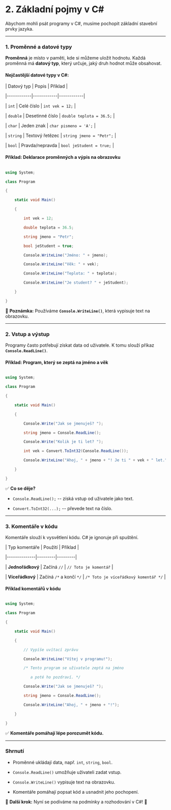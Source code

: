 2\. Základní pojmy v C#
======================

Abychom mohli psát programy v C#, musíme pochopit základní stavební prvky jazyka.

---

### **1. Proměnné a datové typy**  

**Proměnná** je místo v paměti, kde si můžeme uložit hodnotu. Každá proměnná má **datový typ**, který určuje, jaký druh hodnot může obsahovat.

#### **Nejčastější datové typy v C#:**  

| Datový typ | Popis | Příklad |

|------------|------------|------------|

| `int` | Celé číslo | `int vek = 12;` |

| `double` | Desetinné číslo | `double teplota = 36.5;` |

| `char` | Jeden znak | `char pismeno = 'A';` |

| `string` | Textový řetězec | `string jmeno = "Petr";` |

| `bool` | Pravda/nepravda | `bool jeStudent = true;` |

#### **Příklad: Deklarace proměnných a výpis na obrazovku**

```csharp

using System;

class Program

{

    static void Main()

    {

        int vek = 12;

        double teplota = 36.5;

        string jmeno = "Petr";

        bool jeStudent = true;

        Console.WriteLine("Jméno: " + jmeno);

        Console.WriteLine("Věk: " + vek);

        Console.WriteLine("Teplota: " + teplota);

        Console.WriteLine("Je student? " + jeStudent);

    }

}

```

📌 **Poznámka:** Používáme **`Console.WriteLine()`**, která vypisuje text na obrazovku.

---

### **2. Vstup a výstup**  

Programy často potřebují získat data od uživatele. K tomu slouží příkaz **`Console.ReadLine()`**.

#### **Příklad: Program, který se zeptá na jméno a věk**

```csharp

using System;

class Program

{

    static void Main()

    {

        Console.Write("Jak se jmenuješ? ");

        string jmeno = Console.ReadLine();

        Console.Write("Kolik je ti let? ");

        int vek = Convert.ToInt32(Console.ReadLine());

        Console.WriteLine("Ahoj, " + jmeno + "! Je ti " + vek + " let.");

    }

}

```

✅ **Co se děje?**  

- `Console.ReadLine();` -- získá vstup od uživatele jako text.  

- `Convert.ToInt32(...);` -- převede text na číslo.

---

### **3. Komentáře v kódu**  

Komentáře slouží k vysvětlení kódu. C# je ignoruje při spuštění.

| Typ komentáře | Použití | Příklad |

|--------------|---------|---------|

| **Jednořádkový** | Začíná `//` | `// Toto je komentář` |

| **Víceřádkový** | Začíná `/*` a končí `*/` | `/* Toto je víceřádkový komentář */` |

#### **Příklad komentářů v kódu**

```csharp

using System;

class Program

{

    static void Main()

    {

        // Vypíše uvítací zprávu

        Console.WriteLine("Vítej v programu!");

        /* Tento program se uživatele zeptá na jméno

           a poté ho pozdraví. */

        Console.Write("Jak se jmenuješ? ");

        string jmeno = Console.ReadLine();

        Console.WriteLine("Ahoj, " + jmeno + "!");

    }

}

```

✅ **Komentáře pomáhají lépe porozumět kódu.**

---

### **Shrnutí**  

- Proměnné ukládají data, např. `int`, `string`, `bool`.  

- `Console.ReadLine()` umožňuje uživateli zadat vstup.  

- `Console.WriteLine()` vypisuje text na obrazovku.  

- Komentáře pomáhají popsat kód a usnadnit jeho pochopení.

🔹 **Další krok:** Nyní se podíváme na podmínky a rozhodování v C#! 🚀